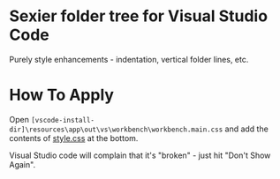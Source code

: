 # Sexier folder tree for Visual Studio Code
Purely style enhancements - indentation, vertical folder lines, etc.

# How To Apply
Open `[vscode-install-dir]\resources\app\out\vs\workbench\workbench.main.css` and add the contents of [style.css](style.css) at the bottom.

Visual Studio code will complain that it's "broken" - just hit "Don't Show Again".
